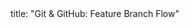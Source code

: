 <frontmatter>
title: "Git & GitHub: Feature Branch Flow"
</frontmatter>

<include src="unit-inPage-asFlat.md" boilerplate />